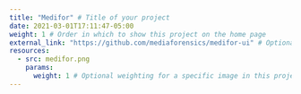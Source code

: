 ```yaml
---
title: "Medifor" # Title of your project
date: 2021-03-01T17:11:47-05:00
weight: 1 # Order in which to show this project on the home page
external_link: "https://github.com/mediaforensics/medifor-ui" # Optional external link instead of modal
resources:
  - src: medifor.png
    params:
      weight: 1 # Optional weighting for a specific image in this project folder
---
```

